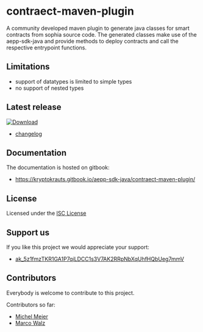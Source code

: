 # contraect-maven-plugin
A community developed maven plugin to generate java classes for smart contracts from sophia source code.
The generated classes make use of the aepp-sdk-java and provide methods to deploy contracts and call the respective entrypoint functions.

## Limitations
- support of datatypes is limited to simple types
- no support of nested types

## Latest release
 [ ![Download](https://api.bintray.com/packages/kryptokrauts/maven/contraect-maven-plugin/images/download.svg) ](https://bintray.com/kryptokrauts/maven/contraect-maven-plugin/_latestVersion)
 - [changelog](docs/changelog.md)

## Documentation
The documentation is hosted on gitbook:
- https://kryptokrauts.gitbook.io/aepp-sdk-java/contraect-maven-plugin/

## License

Licensed under the [ISC License](LICENSE)

## Support us

If you like this project we would appreciate your support:

- [ak_5z1fmzTKR1GA1P7qiLDCC1s3V7AK2RRpNbXqUhfHQbUeg7mmV](https://explorer.aepps.com/#/account/ak_5z1fmzTKR1GA1P7qiLDCC1s3V7AK2RRpNbXqUhfHQbUeg7mmV)

## Contributors

Everybody is welcome to contribute to this project.

Contributors so far:
- [Michel Meier](https://github.com/mitch-lbw)
- [Marco Walz](https://github.com/marc0olo)
